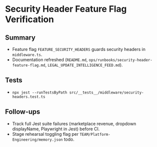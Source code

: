 # Security Header Feature Flag Verification

## Summary
- Feature flag `FEATURE_SECURITY_HEADERS` guards security headers in `middleware.ts`.
- Documentation refreshed (`README.md`, `ops/runbooks/security-header-feature-flag.md`, `LEGAL_UPDATE_INTELLIGENCE_FEED.md`).

## Tests
- `npx jest --runTestsByPath src/__tests__/middleware/security-headers.test.ts`

## Follow-ups
- Track full Jest suite failures (marketplace revenue, dropdown displayName, Playwright in Jest) before CI.
- Stage rehearsal toggling flag per `TEAM/Platform-Engineering/memory.json` todo.

